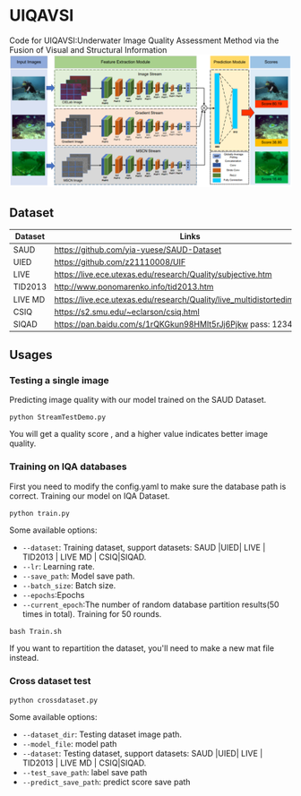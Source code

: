 # UIQAVSI
Code for UIQAVSI:Underwater Image Quality Assessment Method via the Fusion of Visual and Structural Information
![./Net](https://github.com/dart-into/UIQAVSI/blob/main/UIQAVSI/Net.png)

## Dataset
| Dataset   | Links                                                       |
| --------- | ----------------------------------------------------------- |
| SAUD      | https://github.com/yia-yuese/SAUD-Dataset     |
| UIED      | https://github.com/z21110008/UIF      |
| LIVE      | https://live.ece.utexas.edu/research/Quality/subjective.htm      |
| TID2013   | http://www.ponomarenko.info/tid2013.htm                               |
| LIVE MD   | https://live.ece.utexas.edu/research/Quality/live_multidistortedimage.html          |
| CSIQ      | https://s2.smu.edu/~eclarson/csiq.html |
| SIQAD     | https://pan.baidu.com/s/1rQKGkun98HMlt5rJj6Pjkw  pass: 1234 |

## Usages

### Testing a single image

Predicting image quality with our model trained on the SAUD Dataset.

```
python StreamTestDemo.py
```

You will get a quality score , and a higher value indicates better image quality.

### Training on IQA databases
First you need to modify the config.yaml to make sure the database path is correct.
Training  our model on IQA Dataset.
```
python train.py
```
Some available options:
* `--dataset`: Training  dataset, support datasets: SAUD |UIED| LIVE | TID2013 | LIVE MD | CSIQ|SIQAD.
* `--lr`: Learning rate.
* `--save_path`: Model save path.
* `--batch_size`: Batch size.
* `--epochs`:Epochs
* `--current_epoch`:The number of random database partition results(50 times in total).
Training for 50 rounds.
```
bash Train.sh
```
If you want to repartition the dataset, you'll need to make a new mat file instead.

### Cross dataset test
```
python crossdataset.py
```
Some available options:
* `--dataset_dir`:  Testing dataset image path.
* `--model_file`: model path
* `--dataset`:  Testing dataset, support datasets: SAUD |UIED| LIVE | TID2013 | LIVE MD | CSIQ|SIQAD.
* `--test_save_path`: label save path
* `--predict_save_path`: predict score save path
